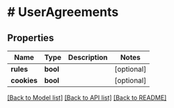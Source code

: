 # # UserAgreements

## Properties

Name | Type | Description | Notes
------------ | ------------- | ------------- | -------------
**rules** | **bool** |  | [optional]
**cookies** | **bool** |  | [optional]

[[Back to Model list]](../../README.md#models) [[Back to API list]](../../README.md#endpoints) [[Back to README]](../../README.md)
